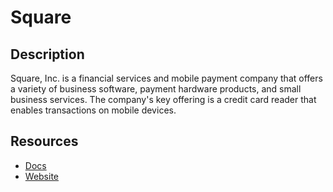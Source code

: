 # Square

## Description

Square, Inc. is a financial services and mobile payment company that offers a variety of business software, payment hardware products, and small business services. The company's key offering is a credit card reader that enables transactions on mobile devices.

## Resources

- [Docs](https://developer.squareup.com)
- [Website](squareup.com)
